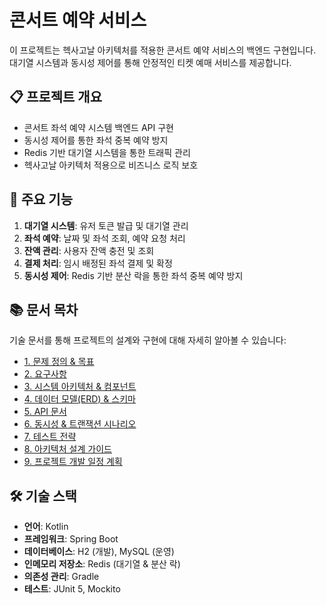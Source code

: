 # 콘서트 예약 서비스

이 프로젝트는 헥사고날 아키텍처를 적용한 콘서트 예약 서비스의 백엔드 구현입니다. 대기열 시스템과 동시성 제어를 통해 안정적인 티켓 예매 서비스를 제공합니다.

## 📋 프로젝트 개요

- 콘서트 좌석 예약 시스템 백엔드 API 구현
- 동시성 제어를 통한 좌석 중복 예약 방지
- Redis 기반 대기열 시스템을 통한 트래픽 관리
- 헥사고날 아키텍처 적용으로 비즈니스 로직 보호

## 🚀 주요 기능

1. **대기열 시스템**: 유저 토큰 발급 및 대기열 관리
2. **좌석 예약**: 날짜 및 좌석 조회, 예약 요청 처리
3. **잔액 관리**: 사용자 잔액 충전 및 조회
4. **결제 처리**: 임시 배정된 좌석 결제 및 확정
5. **동시성 제어**: Redis 기반 분산 락을 통한 좌석 중복 예약 방지

## 📚 문서 목차

기술 문서를 통해 프로젝트의 설계와 구현에 대해 자세히 알아볼 수 있습니다:

- [1. 문제 정의 & 목표](./docs/1_문제_정의_&_목표.md)
- [2. 요구사항](./docs/2_요구사항.md)
- [3. 시스템 아키텍처 & 컴포넌트](./docs/3_시스템_아키텍처_&_컴포넌트.md)
- [4. 데이터 모델(ERD) & 스키마](./docs/4_데이터_모델(ERD)_&_스키마.md)
- [5. API 문서](./docs/5_API_문서.md)
- [6. 동시성 & 트랜잭션 시나리오](./docs/6_동시성_&_트랜잭션_시나리오.md)
- [7. 테스트 전략](./docs/7_테스트·QA_전략.md)
- [8. 아키텍처 설계 가이드](./docs/8_아키텍처_설계_가이드.md)
- [9. 프로젝트 개발 일정 계획](./docs/9_프로젝트_개발_일정_계획.md)

## 🛠️ 기술 스택

- **언어**: Kotlin
- **프레임워크**: Spring Boot
- **데이터베이스**: H2 (개발), MySQL (운영)
- **인메모리 저장소**: Redis (대기열 & 분산 락)
- **의존성 관리**: Gradle
- **테스트**: JUnit 5, Mockito
